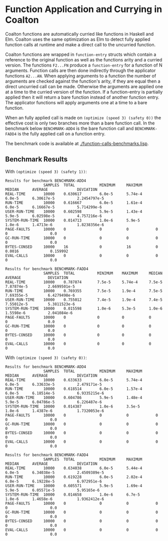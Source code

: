 # Function Application and Currying in Coalton

Coalton functions are automatically curried like functions in Haskell and Elm. Coalton uses the same optimization as Elm to detect fully applied function calls at runtime and make a direct call to the uncurried function.

Coalton functions are wrapped in `function-entry` structs which contain a reference to the original function as well as the functions arity and a curried version. The functions `F2...FN` produce a `function-entry` for a function of N arguments.
Function calls are then done indirectly through the applicator functions `A2...AN`. When applying arguments to a function the number of arguments are checked against the function's arity, if they are equal then a direct uncurried call can be made.
Otherwise the arguments are applied one at a time to the curried version of the function. If a function-entry is partially applied then it will return a bare function instead of another function entry.
The applicator functions will apply arguments one at a time to a bare function.


When an fully applied call is made on `(optimize (speed 3) (safety 0))` the effective cost is only two branches more than a bare function call.
In the benchmark below `BENCHMARK-ADD4` is the bare function call and `BENCHMARK-FADD4` is the fully applied call on a function entry.


The benchmark code is available at [./function-calls-benchmarks.lisp](./function-calls-benchmarks.lisp).

## Benchmark Results

With `(optimize (speed 3) (safety 1))`:

```
Results for benchmark BENCHMARK-ADD4
                 SAMPLES  TOTAL           MINIMUM     MAXIMUM      MEDIAN      AVERAGE             DEVIATION
REAL-TIME        10000    0.630617        6.0e-5      5.74e-4      6.0e-5      6.30617e-5          2.2454797e-5
RUN-TIME         10000    0.616667        6.0e-5      1.61e-4      6.0e-5      6.16667e-5          5.714299e-6
USER-RUN-TIME    10000    0.602598        5.9e-5      1.43e-4      5.9e-5      6.02598e-5          4.757216e-6
SYSTEM-RUN-TIME  10000    0.014713        1.0e-6      5.9e-5       1.0e-6      1.4713e-6           1.8238356e-6
PAGE-FAULTS      10000    0               0           0            0           0                   0.0
GC-RUN-TIME      10000    0               0           0            0           0                   0.0
BYTES-CONSED     10000    16              0           16           0           0.0016              0.159992
EVAL-CALLS       10000    0               0           0            0           0                   0.0

Results for benchmark BENCHMARK-FADD4
                 SAMPLES  TOTAL          MINIMUM    MAXIMUM     MEDIAN     AVERAGE            DEVIATION
REAL-TIME        10000    0.787874       7.5e-5     5.74e-4     7.5e-5     7.87874e-5         2.6699501e-5
RUN-TIME         10000    0.769355       7.5e-5     1.9e-4      7.5e-5     7.69355e-5         6.4279498e-6
USER-RUN-TIME    10000    0.755012       7.4e-5     1.9e-4      7.4e-5     7.55012e-5         5.3811523e-6
SYSTEM-RUN-TIME  10000    0.015598       1.0e-6     5.3e-5      1.0e-6     1.5598e-6          2.041084e-6
PAGE-FAULTS      10000    0              0          0           0          0                  0.0
GC-RUN-TIME      10000    0              0          0           0          0                  0.0
BYTES-CONSED     10000    0              0          0           0          0                  0.0
EVAL-CALLS       10000    0              0          0           0          0                  0.0
```

With `(optimize (speed 3) (safety 0))`:

```
Results for benchmark BENCHMARK-ADD4
                 SAMPLES  TOTAL           MINIMUM     MAXIMUM      MEDIAN      AVERAGE             DEVIATION
REAL-TIME        10000    0.633633        6.0e-5      5.74e-4      6.0e-5      6.33633e-5          2.479171e-5
RUN-TIME         10000    0.618514        6.0e-5      1.57e-4      6.0e-5      6.18514e-5          6.9335215e-6
USER-RUN-TIME    10000    0.604786        5.9e-5      1.48e-4      5.9e-5      6.04786e-5          6.226487e-6
SYSTEM-RUN-TIME  10000    0.014387        1.0e-6      3.5e-5       1.0e-6      1.4387e-6           1.7320053e-6
PAGE-FAULTS      10000    0               0           0            0           0                   0.0
GC-RUN-TIME      10000    0               0           0            0           0                   0.0
BYTES-CONSED     10000    0               0           0            0           0                   0.0
EVAL-CALLS       10000    0               0           0            0           0                   0.0

Results for benchmark BENCHMARK-FADD4
                 SAMPLES  TOTAL           MINIMUM     MAXIMUM      MEDIAN      AVERAGE             DEVIATION
REAL-TIME        10000    0.634038        6.0e-5      5.44e-4      6.0e-5      6.34038e-5          2.4509389e-5
RUN-TIME         10000    0.619228        6.0e-5      2.02e-4      6.0e-5      6.19228e-5          6.972951e-6
USER-RUN-TIME    10000    0.605571        5.9e-5      1.69e-4      5.9e-5      6.05571e-5          5.95165e-6
SYSTEM-RUN-TIME  10000    0.014658        1.0e-6      6.7e-5       1.0e-6      1.4658e-6           1.9362412e-6
PAGE-FAULTS      10000    0               0           0            0           0                   0.0
GC-RUN-TIME      10000    0               0           0            0           0                   0.0
BYTES-CONSED     10000    0               0           0            0           0                   0.0
EVAL-CALLS       10000    0               0           0            0           0                   0.0
```
